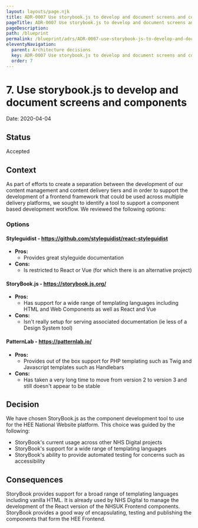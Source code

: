 ```yaml
---
layout: layouts/page.njk
title: ADR-0007 Use storybook.js to develop and document screens and components
pageTitle: ADR-0007 Use storybook.js to develop and document screens and components
pageDescription: 
path: /blueprint
permalink: /blueprint/adrs/ADR-0007-use-storybook-js-to-develop-and-document-screens-and-components.html
eleventyNavigation:
  parent: Architecture decisions
  key: ADR-0007 Use storybook.js to develop and document screens and components
  order: 7
---
```


# 7. Use storybook.js to develop and document screens and components

Date: 2020-04-04

## Status

Accepted

## Context

As part of efforts to create a separation between the development of our content management and content delivery tiers and in order to support the development of a frontend framework that could be used across multiple delivery platforms, we sought to identify a tool to support a component based development workflow. We reviewed the following options:

### Options

#### Styleguidist - https://github.com/styleguidist/react-styleguidist

- **Pros:**
    - Provides great styleguide documentation
- **Cons:** 
    - Is restricted to React or Vue (for which there is an alternative project)

#### StoryBook.js - https://storybook.js.org/

- **Pros:**
    - Has support for a wide range of templating languages including HTML and Web Components as well as React and Vue
- **Cons:** 
    - Isn't really setup for serving associated documentation (ie less of a Design System tool)


#### PatternLab - https://patternlab.io/

- **Pros:**
    - Provides out of the box support for PHP templating such as Twig and Javascript templates such as Handlebars
- **Cons:**
    - Has taken a very long time to move from version 2 to version 3 and still doesn't appear to be stable

## Decision

We have chosen StoryBook.js as the component development tool to use for the HEE National Website platform. This choice was guided by the following:

- StoryBook's current usage across other NHS Digital projects
- StoryBook's support for a wide range of templating languages
- StoryBook's ability to provide automated testing for concerns such as accessibility

## Consequences

StoryBook provides support for a broad range of templating languages including vanilla HTML. It is already used by NHS Digital to manage the development of the React version of the NHSUK Frontend components. StoryBook provides a good way of encapsulating, testing and publishing the components that form the HEE Frontend.
